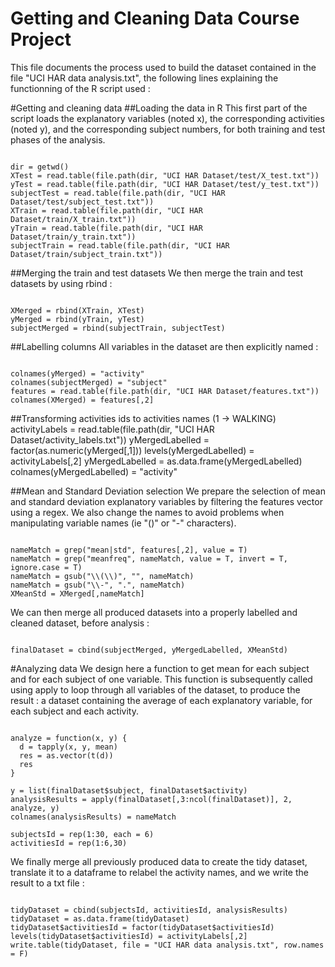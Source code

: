 Getting and Cleaning Data Course Project
=========================

This file documents the process used to build the dataset contained in the file "UCI HAR data analysis.txt", the following lines explaining the functionning of the R script used :

#Getting and cleaning data
##Loading the data in R
This first part of the script loads the explanatory variables (noted x), the corresponding activities (noted y), and the corresponding subject numbers, for both training and test phases of the analysis.

<pre><code>
dir = getwd()
XTest = read.table(file.path(dir, "UCI HAR Dataset/test/X_test.txt"))
yTest = read.table(file.path(dir, "UCI HAR Dataset/test/y_test.txt"))
subjectTest = read.table(file.path(dir, "UCI HAR Dataset/test/subject_test.txt"))
XTrain = read.table(file.path(dir, "UCI HAR Dataset/train/X_train.txt"))
yTrain = read.table(file.path(dir, "UCI HAR Dataset/train/y_train.txt"))
subjectTrain = read.table(file.path(dir, "UCI HAR Dataset/train/subject_train.txt"))
</pre></code>

##Merging the train and test datasets
We then merge the train and test datasets by using rbind :

<pre><code>
XMerged = rbind(XTrain, XTest)
yMerged = rbind(yTrain, yTest)
subjectMerged = rbind(subjectTrain, subjectTest)
</pre></code>

##Labelling columns 
All variables in the dataset are then explicitly named :

<pre><code>
colnames(yMerged) = "activity"
colnames(subjectMerged) = "subject"
features = read.table(file.path(dir, "UCI HAR Dataset/features.txt"))
colnames(XMerged) = features[,2]
</pre></code>

##Transforming activities ids to activities names (1 -> WALKING)
activityLabels = read.table(file.path(dir, "UCI HAR Dataset/activity_labels.txt"))
yMergedLabelled = factor(as.numeric(yMerged[,1]))
levels(yMergedLabelled) = activityLabels[,2]
yMergedLabelled = as.data.frame(yMergedLabelled)
colnames(yMergedLabelled) = "activity"

##Mean and Standard Deviation selection
We prepare the selection of mean and standard deviation explanatory variables by filtering the features vector using a regex. We also change the names to avoid problems when manipulating variable names (ie "()" or "-" characters).

<pre><code>
nameMatch = grep("mean|std", features[,2], value = T)
nameMatch = grep("meanfreq", nameMatch, value = T, invert = T, ignore.case = T)
nameMatch = gsub("\\(\\)", "", nameMatch)
nameMatch = gsub("\\-", ".", nameMatch)
XMeanStd = XMerged[,nameMatch]
</pre></code>

We can then merge all produced datasets into a properly labelled and cleaned dataset, before analysis :

<pre><code>
finalDataset = cbind(subjectMerged, yMergedLabelled, XMeanStd)
</pre></code>

#Analyzing data
We design here a function to get mean for each subject and for each subject of one variable. This function is subsequently called using apply to loop through all variables of the dataset, to produce the result : a dataset containing the average of each explanatory variable, for each subject and each activity.

<pre><code>
analyze = function(x, y) {
  d = tapply(x, y, mean)
  res = as.vector(t(d))
  res
}

y = list(finalDataset$subject, finalDataset$activity)
analysisResults = apply(finalDataset[,3:ncol(finalDataset)], 2, analyze, y)
colnames(analysisResults) = nameMatch

subjectsId = rep(1:30, each = 6)
activitiesId = rep(1:6,30)
</pre></code>

We finally merge all previously produced data to create the tidy dataset, translate it to a dataframe to relabel the activity names, and we write the result to a txt file :

<pre><code>
tidyDataset = cbind(subjectsId, activitiesId, analysisResults)
tidyDataset = as.data.frame(tidyDataset)
tidyDataset$activitiesId = factor(tidyDataset$activitiesId)
levels(tidyDataset$activitiesId) = activityLabels[,2]
write.table(tidyDataset, file = "UCI HAR data analysis.txt", row.names = F)
</pre></code>
